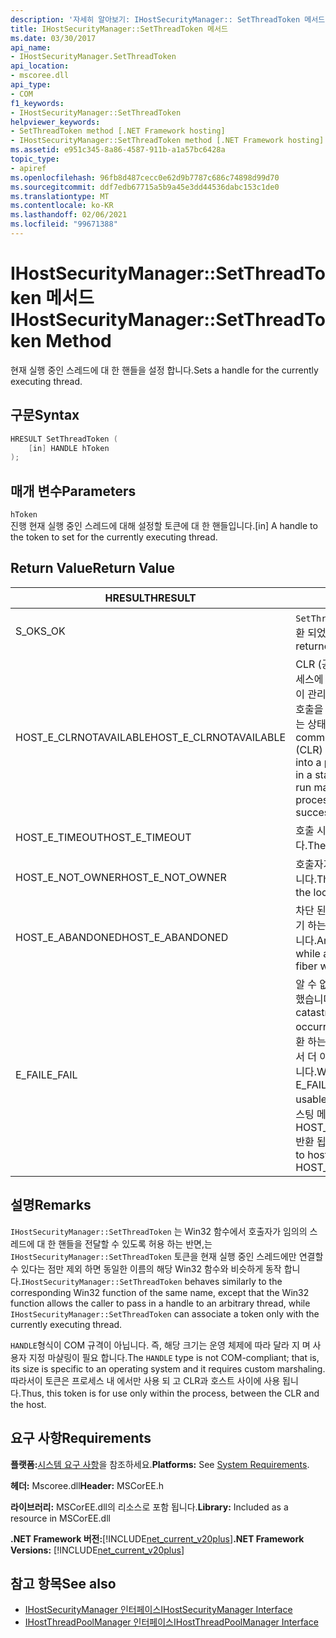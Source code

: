 ```yaml
---
description: '자세히 알아보기: IHostSecurityManager:: SetThreadToken 메서드'
title: IHostSecurityManager::SetThreadToken 메서드
ms.date: 03/30/2017
api_name:
- IHostSecurityManager.SetThreadToken
api_location:
- mscoree.dll
api_type:
- COM
f1_keywords:
- IHostSecurityManager::SetThreadToken
helpviewer_keywords:
- SetThreadToken method [.NET Framework hosting]
- IHostSecurityManager::SetThreadToken method [.NET Framework hosting]
ms.assetid: e951c345-8a86-4587-911b-a1a57bc6428a
topic_type:
- apiref
ms.openlocfilehash: 96fb8d487cecc0e62d9b7787c686c74898d99d70
ms.sourcegitcommit: ddf7edb67715a5b9a45e3dd44536dabc153c1de0
ms.translationtype: MT
ms.contentlocale: ko-KR
ms.lasthandoff: 02/06/2021
ms.locfileid: "99671388"
---
```

# <a name="ihostsecuritymanagersetthreadtoken-method"></a><span data-ttu-id="c83c0-103">IHostSecurityManager::SetThreadToken 메서드</span><span class="sxs-lookup"><span data-stu-id="c83c0-103">IHostSecurityManager::SetThreadToken Method</span></span>

<span data-ttu-id="c83c0-104">현재 실행 중인 스레드에 대 한 핸들을 설정 합니다.</span><span class="sxs-lookup"><span data-stu-id="c83c0-104">Sets a handle for the currently executing thread.</span></span>  
  
## <a name="syntax"></a><span data-ttu-id="c83c0-105">구문</span><span class="sxs-lookup"><span data-stu-id="c83c0-105">Syntax</span></span>  
  
```cpp  
HRESULT SetThreadToken (  
    [in] HANDLE hToken  
);  
```  
  
## <a name="parameters"></a><span data-ttu-id="c83c0-106">매개 변수</span><span class="sxs-lookup"><span data-stu-id="c83c0-106">Parameters</span></span>  

 `hToken`  
 <span data-ttu-id="c83c0-107">진행 현재 실행 중인 스레드에 대해 설정할 토큰에 대 한 핸들입니다.</span><span class="sxs-lookup"><span data-stu-id="c83c0-107">[in] A handle to the token to set for the currently executing thread.</span></span>  
  
## <a name="return-value"></a><span data-ttu-id="c83c0-108">Return Value</span><span class="sxs-lookup"><span data-stu-id="c83c0-108">Return Value</span></span>  
  
|<span data-ttu-id="c83c0-109">HRESULT</span><span class="sxs-lookup"><span data-stu-id="c83c0-109">HRESULT</span></span>|<span data-ttu-id="c83c0-110">설명</span><span class="sxs-lookup"><span data-stu-id="c83c0-110">Description</span></span>|  
|-------------|-----------------|  
|<span data-ttu-id="c83c0-111">S_OK</span><span class="sxs-lookup"><span data-stu-id="c83c0-111">S_OK</span></span>|<span data-ttu-id="c83c0-112">`SetThreadToken` 성공적으로 반환 되었습니다.</span><span class="sxs-lookup"><span data-stu-id="c83c0-112">`SetThreadToken` returned successfully.</span></span>|  
|<span data-ttu-id="c83c0-113">HOST_E_CLRNOTAVAILABLE</span><span class="sxs-lookup"><span data-stu-id="c83c0-113">HOST_E_CLRNOTAVAILABLE</span></span>|<span data-ttu-id="c83c0-114">CLR (공용 언어 런타임)이 프로세스에 로드 되지 않았거나 CLR이 관리 코드를 실행할 수 없거나 호출을 성공적으로 처리할 수 없는 상태에 있습니다.</span><span class="sxs-lookup"><span data-stu-id="c83c0-114">The common language runtime (CLR) has not been loaded into a process, or the CLR is in a state in which it cannot run managed code or process the call successfully.</span></span>|  
|<span data-ttu-id="c83c0-115">HOST_E_TIMEOUT</span><span class="sxs-lookup"><span data-stu-id="c83c0-115">HOST_E_TIMEOUT</span></span>|<span data-ttu-id="c83c0-116">호출 시간이 초과 되었습니다.</span><span class="sxs-lookup"><span data-stu-id="c83c0-116">The call timed out.</span></span>|  
|<span data-ttu-id="c83c0-117">HOST_E_NOT_OWNER</span><span class="sxs-lookup"><span data-stu-id="c83c0-117">HOST_E_NOT_OWNER</span></span>|<span data-ttu-id="c83c0-118">호출자가 잠금을 소유 하지 않습니다.</span><span class="sxs-lookup"><span data-stu-id="c83c0-118">The caller does not own the lock.</span></span>|  
|<span data-ttu-id="c83c0-119">HOST_E_ABANDONED</span><span class="sxs-lookup"><span data-stu-id="c83c0-119">HOST_E_ABANDONED</span></span>|<span data-ttu-id="c83c0-120">차단 된 스레드나 파이버에서 대기 하는 동안 이벤트를 취소 했습니다.</span><span class="sxs-lookup"><span data-stu-id="c83c0-120">An event was canceled while a blocked thread or fiber was waiting on it.</span></span>|  
|<span data-ttu-id="c83c0-121">E_FAIL</span><span class="sxs-lookup"><span data-stu-id="c83c0-121">E_FAIL</span></span>|<span data-ttu-id="c83c0-122">알 수 없는 치명적인 오류가 발생 했습니다.</span><span class="sxs-lookup"><span data-stu-id="c83c0-122">An unknown catastrophic failure occurred.</span></span> <span data-ttu-id="c83c0-123">메서드가 E_FAIL 반환 하는 경우 해당 프로세스 내에서 더 이상 CLR을 사용할 수 없습니다.</span><span class="sxs-lookup"><span data-stu-id="c83c0-123">When a method returns E_FAIL, the CLR is no longer usable within the process.</span></span> <span data-ttu-id="c83c0-124">호스팅 메서드를 이후에 호출 하면 HOST_E_CLRNOTAVAILABLE 반환 됩니다.</span><span class="sxs-lookup"><span data-stu-id="c83c0-124">Subsequent calls to hosting methods return HOST_E_CLRNOTAVAILABLE.</span></span>|  
  
## <a name="remarks"></a><span data-ttu-id="c83c0-125">설명</span><span class="sxs-lookup"><span data-stu-id="c83c0-125">Remarks</span></span>  

 <span data-ttu-id="c83c0-126">`IHostSecurityManager::SetThreadToken` 는 Win32 함수에서 호출자가 임의의 스레드에 대 한 핸들을 전달할 수 있도록 허용 하는 반면,는 `IHostSecurityManager::SetThreadToken` 토큰을 현재 실행 중인 스레드에만 연결할 수 있다는 점만 제외 하면 동일한 이름의 해당 Win32 함수와 비슷하게 동작 합니다.</span><span class="sxs-lookup"><span data-stu-id="c83c0-126">`IHostSecurityManager::SetThreadToken` behaves similarly to the corresponding Win32 function of the same name, except that the Win32 function allows the caller to pass in a handle to an arbitrary thread, while `IHostSecurityManager::SetThreadToken` can associate a token only with the currently executing thread.</span></span>  
  
 <span data-ttu-id="c83c0-127">`HANDLE`형식이 COM 규격이 아닙니다. 즉, 해당 크기는 운영 체제에 따라 달라 지 며 사용자 지정 마샬링이 필요 합니다.</span><span class="sxs-lookup"><span data-stu-id="c83c0-127">The `HANDLE` type is not COM-compliant; that is, its size is specific to an operating system and it requires custom marshaling.</span></span> <span data-ttu-id="c83c0-128">따라서이 토큰은 프로세스 내 에서만 사용 되 고 CLR과 호스트 사이에 사용 됩니다.</span><span class="sxs-lookup"><span data-stu-id="c83c0-128">Thus, this token is for use only within the process, between the CLR and the host.</span></span>  
  
## <a name="requirements"></a><span data-ttu-id="c83c0-129">요구 사항</span><span class="sxs-lookup"><span data-stu-id="c83c0-129">Requirements</span></span>  

 <span data-ttu-id="c83c0-130">**플랫폼:**[시스템 요구 사항](../../get-started/system-requirements.md)을 참조하세요.</span><span class="sxs-lookup"><span data-stu-id="c83c0-130">**Platforms:** See [System Requirements](../../get-started/system-requirements.md).</span></span>  
  
 <span data-ttu-id="c83c0-131">**헤더:** Mscoree.dll</span><span class="sxs-lookup"><span data-stu-id="c83c0-131">**Header:** MSCorEE.h</span></span>  
  
 <span data-ttu-id="c83c0-132">**라이브러리:** MSCorEE.dll의 리소스로 포함 됩니다.</span><span class="sxs-lookup"><span data-stu-id="c83c0-132">**Library:** Included as a resource in MSCorEE.dll</span></span>  
  
 <span data-ttu-id="c83c0-133">**.NET Framework 버전:**[!INCLUDE[net_current_v20plus](../../../../includes/net-current-v20plus-md.md)]</span><span class="sxs-lookup"><span data-stu-id="c83c0-133">**.NET Framework Versions:** [!INCLUDE[net_current_v20plus](../../../../includes/net-current-v20plus-md.md)]</span></span>  
  
## <a name="see-also"></a><span data-ttu-id="c83c0-134">참고 항목</span><span class="sxs-lookup"><span data-stu-id="c83c0-134">See also</span></span>

- [<span data-ttu-id="c83c0-135">IHostSecurityManager 인터페이스</span><span class="sxs-lookup"><span data-stu-id="c83c0-135">IHostSecurityManager Interface</span></span>](ihostsecuritymanager-interface.md)
- [<span data-ttu-id="c83c0-136">IHostThreadPoolManager 인터페이스</span><span class="sxs-lookup"><span data-stu-id="c83c0-136">IHostThreadPoolManager Interface</span></span>](ihostthreadpoolmanager-interface.md)
